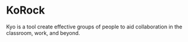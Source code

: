 # KoRock
Kyo is a tool create effective groups of people to aid collaboration in the classroom, work, and beyond.
